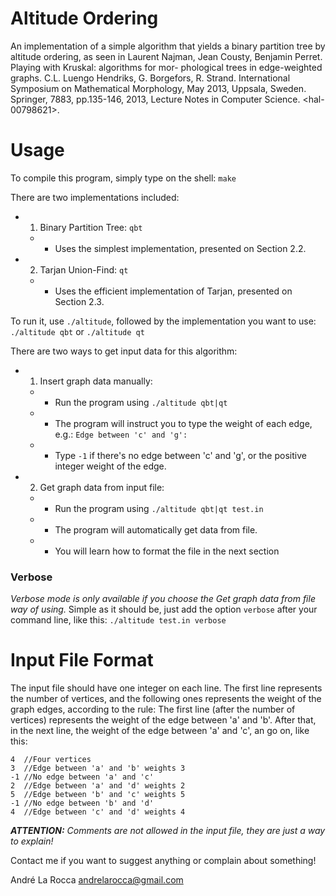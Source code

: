 # Altitude Ordering
An implementation of a simple algorithm that yields a binary partition tree by
altitude ordering, as seen in Laurent Najman, Jean Cousty, Benjamin Perret.
Playing with Kruskal: algorithms for mor- phological trees in edge-weighted
graphs. C.L. Luengo Hendriks, G. Borgefors, R. Strand. International Symposium
on Mathematical Morphology, May 2013, Uppsala, Sweden. Springer, 7883,
pp.135-146, 2013, Lecture Notes in Computer Science. &lt;hal-00798621>.

# Usage
To compile this program, simply type on the shell:
    `make`

There are two implementations included:

* 1) Binary Partition Tree: `qbt`
  * - Uses the simplest implementation, presented on Section 2.2.
* 2) Tarjan Union-Find: `qt`
  * - Uses the efficient implementation of Tarjan, presented on Section 2.3.

To run it, use `./altitude`, followed by the implementation you want to use:
`./altitude qbt` or `./altitude qt`

There are two ways to get input data for this algorithm:

* 1) Insert graph data manually:
  * - Run the program using `./altitude qbt|qt`
  * - The program will instruct you to type the weight of each edge, e.g.: `Edge between 'c' and 'g': `
  * - Type `-1` if there's no edge between 'c' and 'g', or the positive integer weight of the edge.
* 2) Get graph data from input file:
  * - Run the program using `./altitude qbt|qt test.in`
  * - The program will automatically get data from file.
  * - You will learn how to format the file in the next section
  
### Verbose
_Verbose mode is only available if you choose the *Get graph data from file* way of using._
Simple as it should be, just add the option `verbose` after your command line, like this:
`./altitude test.in verbose`

# Input File Format
The input file should have one integer on each line.
The first line represents the number of vertices, and the following ones represents the weight of the graph edges, according to the rule:
The first line (after the number of vertices) represents the weight of the edge between 'a' and 'b'. After that, in the next line, the weight of the edge between 'a' and 'c', an go on, like this:

    4  //Four vertices
    3  //Edge between 'a' and 'b' weights 3
    -1 //No edge between 'a' and 'c'
    2  //Edge between 'a' and 'd' weights 2
    5  //Edge between 'b' and 'c' weights 5
    -1 //No edge between 'b' and 'd'
    4  //Edge between 'c' and 'd' weights 4

_**ATTENTION:** Comments are not allowed in the input file, they are just a way to explain!_

Contact me if you want to suggest anything or complain about something!

André La Rocca <andrelarocca@gmail.com>
